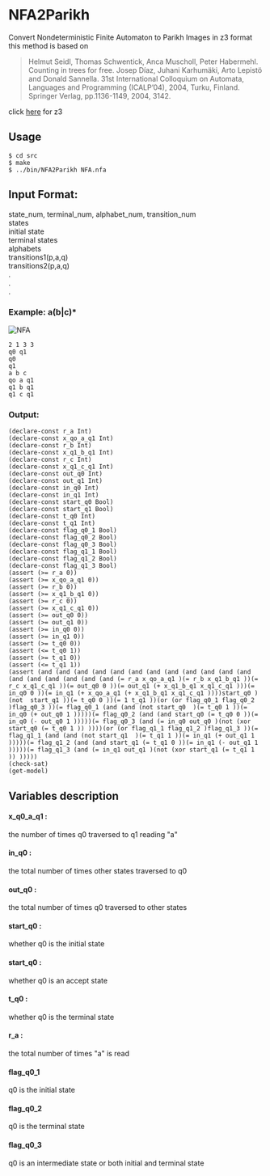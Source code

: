 # NFA2Parikh
Convert Nondeterministic Finite Automaton to Parikh Images in z3 format
<br>
this method is based on
> Helmut Seidl, Thomas Schwentick, Anca Muscholl, Peter Habermehl. Counting in trees for free. Josep Díaz, Juhani Karhumäki, Arto Lepistö and Donald Sannella. 31st International Colloquium on Automata, Languages and Programming (ICALP’04), 2004, Turku, Finland. Springer Verlag, pp.1136-1149, 2004, 3142. <hal-00159525>

click [here](https://github.com/Z3Prover/z3) for z3

## Usage
```
$ cd src
$ make
$ ../bin/NFA2Parikh NFA.nfa
```

## Input Format:
state_num, terminal_num, alphabet_num, transition_num<br>
states<br>
initial state<br>
terminal states<br>
alphabets<br>
transitions1(p,a,q)<br>
transitions2(p,a,q)<br>
.<br>
.<br>
.<br>
### Example: a(b|c)*
![NFA](https://i.imgur.com/iSZEUZj.png)
```
2 1 3 3
q0 q1
q0
q1
a b c
qo a q1
q1 b q1
q1 c q1
```
### Output:
```
(declare-const r_a Int)
(declare-const x_qo_a_q1 Int)
(declare-const r_b Int)
(declare-const x_q1_b_q1 Int)
(declare-const r_c Int)
(declare-const x_q1_c_q1 Int)
(declare-const out_q0 Int)
(declare-const out_q1 Int)
(declare-const in_q0 Int)
(declare-const in_q1 Int)
(declare-const start_q0 Bool)
(declare-const start_q1 Bool)
(declare-const t_q0 Int)
(declare-const t_q1 Int)
(declare-const flag_q0_1 Bool)
(declare-const flag_q0_2 Bool)
(declare-const flag_q0_3 Bool)
(declare-const flag_q1_1 Bool)
(declare-const flag_q1_2 Bool)
(declare-const flag_q1_3 Bool)
(assert (>= r_a 0))
(assert (>= x_qo_a_q1 0))
(assert (>= r_b 0))
(assert (>= x_q1_b_q1 0))
(assert (>= r_c 0))
(assert (>= x_q1_c_q1 0))
(assert (>= out_q0 0))
(assert (>= out_q1 0))
(assert (>= in_q0 0))
(assert (>= in_q1 0))
(assert (>= t_q0 0))
(assert (<= t_q0 1))
(assert (>= t_q1 0))
(assert (<= t_q1 1))
(assert (and (and (and (and (and (and (and (and (and (and (and (and (and (and (and (and (and (and (= r_a x_qo_a_q1 )(= r_b x_q1_b_q1 ))(= r_c x_q1_c_q1 ))(= out_q0 0 ))(= out_q1 (+ x_q1_b_q1 x_q1_c_q1 )))(= in_q0 0 ))(= in_q1 (+ x_qo_a_q1 (+ x_q1_b_q1 x_q1_c_q1 ))))start_q0 )(not  start_q1 ))(= t_q0 0 ))(= 1 t_q1 ))(or (or flag_q0_1 flag_q0_2 )flag_q0_3 ))(= flag_q0_1 (and (and (not start_q0  )(= t_q0 1 ))(= in_q0 (+ out_q0 1 )))))(= flag_q0_2 (and (and start_q0 (= t_q0 0 ))(= in_q0 (- out_q0 1 )))))(= flag_q0_3 (and (= in_q0 out_q0 )(not (xor start_q0 (= t_q0 1 )) ))))(or (or flag_q1_1 flag_q1_2 )flag_q1_3 ))(= flag_q1_1 (and (and (not start_q1  )(= t_q1 1 ))(= in_q1 (+ out_q1 1 )))))(= flag_q1_2 (and (and start_q1 (= t_q1 0 ))(= in_q1 (- out_q1 1 )))))(= flag_q1_3 (and (= in_q1 out_q1 )(not (xor start_q1 (= t_q1 1 )) )))))
(check-sat)
(get-model)
```

## Variables description
#### x_q0_a_q1 :
the number of times q0 traversed to q1 reading "a"<br>

#### in_q0 :
the total number of times other states traversed to q0<br>

#### out_q0 :
the total number of times q0 traversed to other states<br>

#### start_q0 :
whether q0 is the initial state<br>

#### start_q0 :
whether q0 is an accept state<br>

#### t_q0 :
whether q0 is the terminal state<br>

#### r_a :
the total number of times "a" is read<br>

#### flag_q0_1
q0 is the initial state<br>

#### flag_q0_2
q0 is the terminal state<br>

#### flag_q0_3
q0 is an intermediate state or both initial and terminal state<br>
